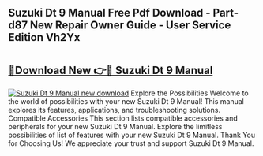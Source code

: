 ## Suzuki Dt 9 Manual Free Pdf Download - Part-d87 New Repair Owner Guide - User Service Edition Vh2Yx

# <h2><a href="http://bc63070.oget.top/?id=Suzuki+Dt+9+Manual">🔗Download New 👉🔴 Suzuki Dt 9 Manual</a></h2>

[![Suzuki Dt 9 Manual new download](https://i.imgur.com/5g1atiW.png)](http://bc63070.oget.top/?id=Suzuki+Dt+9+Manual)
Explore the Possibilities Welcome to the world of possibilities with your new Suzuki Dt 9 Manual! This manual explores its features, applications, and troubleshooting solutions. Compatible Accessories This section lists compatible accessories and peripherals for your new Suzuki Dt 9 Manual. Explore the limitless possibilities of list of features with your new Suzuki Dt 9 Manual. Thank You for Choosing Us! We appreciate your trust and support Suzuki Dt 9 Manual.
